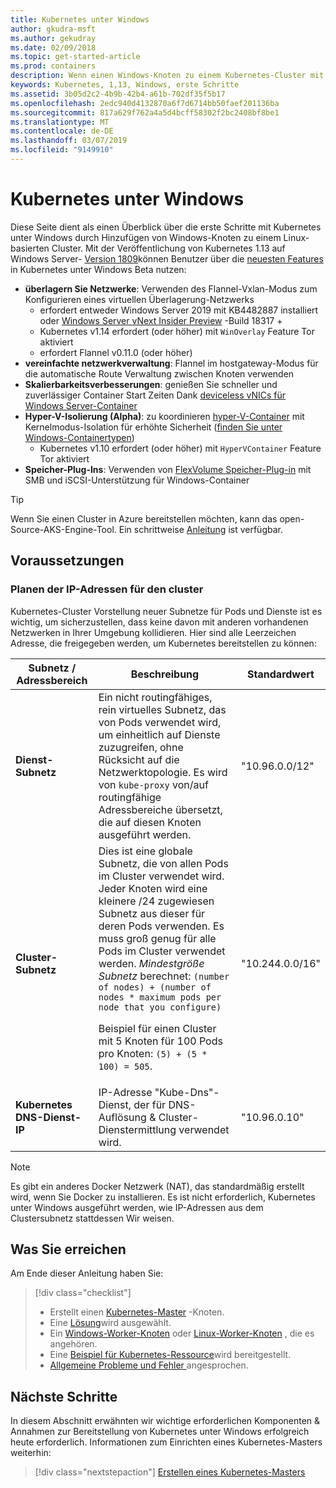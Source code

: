```yaml
---
title: Kubernetes unter Windows
author: gkudra-msft
ms.author: gekudray
ms.date: 02/09/2018
ms.topic: get-started-article
ms.prod: containers
description: Wenn einen Windows-Knoten zu einem Kubernetes-Cluster mit v1.13.
keywords: Kubernetes, 1,13, Windows, erste Schritte
ms.assetid: 3b05d2c2-4b9b-42b4-a61b-702df35f5b17
ms.openlocfilehash: 2edc940d4132870a6f7d6714bb50faef201136ba
ms.sourcegitcommit: 817a629f762a4a5d4bcff58302f2bc2408bf8be1
ms.translationtype: MT
ms.contentlocale: de-DE
ms.lasthandoff: 03/07/2019
ms.locfileid: "9149910"
---
```

# <a name="kubernetes-on-windows"></a>Kubernetes unter Windows #
Diese Seite dient als einen Überblick über die erste Schritte mit Kubernetes unter Windows durch Hinzufügen von Windows-Knoten zu einem Linux-basierten Cluster. Mit der Veröffentlichung von Kubernetes 1.13 auf Windows Server- [Version 1809](https://docs.microsoft.com/en-us/windows-server/get-started/whats-new-in-windows-server-1809#container-networking-with-kubernetes)können Benutzer über die [neuesten Features](https://kubernetes.io/docs/getting-started-guides/windows/#supported-features) in Kubernetes unter Windows Beta nutzen:

  - **überlagern Sie Netzwerke**: Verwenden des Flannel-Vxlan-Modus zum Konfigurieren eines virtuellen Überlagerung-Netzwerks
    - erfordert entweder Windows Server 2019 mit KB4482887 installiert oder [Windows Server vNext Insider Preview](https://blogs.windows.com/windowsexperience/tag/windows-insider-program/) -Build 18317 +
    - Kubernetes v1.14 erfordert (oder höher) mit `WinOverlay` Feature Tor aktiviert
    - erfordert Flannel v0.11.0 (oder höher)
  - **vereinfachte netzwerkverwaltung**: Flannel im hostgateway-Modus für die automatische Route Verwaltung zwischen Knoten verwenden
  - **Skalierbarkeitsverbesserungen**: genießen Sie schneller und zuverlässiger Container Start Zeiten Dank [deviceless vNICs für Windows Server-Container](https://blogs.technet.microsoft.com/networking/2018/04/27/network-start-up-and-performance-improvements-in-windows-10-spring-creators-update-and-windows-server-version-1803/)
  - **Hyper-V-Isolierung (Alpha)**: zu koordinieren [hyper-V-Container](https://kubernetes.io/docs/getting-started-guides/windows/#hyper-v-containers) mit Kernelmodus-Isolation für erhöhte Sicherheit ([finden Sie unter Windows-Containertypen](https://docs.microsoft.com/en-us/virtualization/windowscontainers/about/#windows-container-types))
    - Kubernetes v1.10 erfordert (oder höher) mit `HyperVContainer` Feature Tor aktiviert
  - **Speicher-Plug-Ins**: Verwenden von [FlexVolume Speicher-Plug-in](https://github.com/Microsoft/K8s-Storage-Plugins) mit SMB und iSCSI-Unterstützung für Windows-Container

> [!TIP] 
> Wenn Sie einen Cluster in Azure bereitstellen möchten, kann das open-Source-AKS-Engine-Tool. Ein schrittweise [Anleitung](https://github.com/Azure/aks-engine/blob/master/docs/topics/windows.md) ist verfügbar.

## <a name="prerequisites"></a>Voraussetzungen ##

### <a name="plan-ip-addressing-for-your-cluster"></a>Planen der IP-Adressen für den cluster ###
<a name="definitions"></a>Kubernetes-Cluster Vorstellung neuer Subnetze für Pods und Dienste ist es wichtig, um sicherzustellen, dass keine davon mit anderen vorhandenen Netzwerken in Ihrer Umgebung kollidieren. Hier sind alle Leerzeichen Adresse, die freigegeben werden, um Kubernetes bereitstellen zu können:

| Subnetz / Adressbereich | Beschreibung | Standardwert |
| --------- | ------------- | ------------- |
| <a name="service-subnet-def"></a>**Dienst-Subnetz** | Ein nicht routingfähiges, rein virtuelles Subnetz, das von Pods verwendet wird, um einheitlich auf Dienste zuzugreifen, ohne Rücksicht auf die Netzwerktopologie. Es wird von `kube-proxy` von/auf routingfähige Adressbereiche übersetzt, die auf diesen Knoten ausgeführt werden. | "10.96.0.0/12" |
| <a name="cluster-subnet-def"></a>**Cluster-Subnetz** |  Dies ist eine globale Subnetz, die von allen Pods im Cluster verwendet wird. Jeder Knoten wird eine kleinere /24 zugewiesen Subnetz aus dieser für deren Pods verwenden. Es muss groß genug für alle Pods im Cluster verwendet werden. *Mindestgröße Subnetz* berechnet: `(number of nodes) + (number of nodes * maximum pods per node that you configure)` <p/>Beispiel für einen Cluster mit 5 Knoten für 100 Pods pro Knoten: `(5) + (5 *  100) = 505`.  | "10.244.0.0/16" |
| **Kubernetes DNS-Dienst-IP** | IP-Adresse "Kube-Dns"-Dienst, der für DNS-Auflösung & Cluster-Dienstermittlung verwendet wird. | "10.96.0.10" |
> [!NOTE]
> Es gibt ein anderes Docker Netzwerk (NAT), das standardmäßig erstellt wird, wenn Sie Docker zu installieren. Es ist nicht erforderlich, Kubernetes unter Windows ausgeführt werden, wie IP-Adressen aus dem Clustersubnetz stattdessen Wir weisen.



## <a name="what-you-will-accomplish"></a>Was Sie erreichen ##

Am Ende dieser Anleitung haben Sie:

> [!div class="checklist"]
> * Erstellt einen [Kubernetes-Master](./creating-a-linux-master.md) -Knoten.  
> * Eine [Lösung](./network-topologies.md)wird ausgewählt.  
> * Ein [Windows-Worker-Knoten](./joining-windows-workers.md) oder [Linux-Worker-Knoten](./joining-linux-workers.md) , die es angehören.  
> * Eine [Beispiel für Kubernetes-Ressource](./deploying-resources.md)wird bereitgestellt.  
> * [Allgemeine Probleme und Fehler ](./common-problems.md) angesprochen.

## <a name="next-steps"></a>Nächste Schritte ##
In diesem Abschnitt erwähnten wir wichtige erforderlichen Komponenten & Annahmen zur Bereitstellung von Kubernetes unter Windows erfolgreich heute erforderlich. Informationen zum Einrichten eines Kubernetes-Masters weiterhin:

> [!div class="nextstepaction"]
> [Erstellen eines Kubernetes-Masters](./creating-a-linux-master.md)